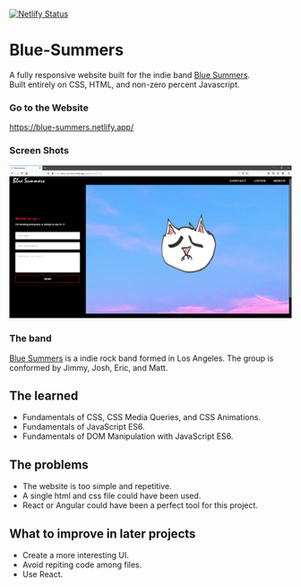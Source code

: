 [![Netlify Status](https://api.netlify.com/api/v1/badges/47564e59-5e8e-40d3-be2f-45957690b735/deploy-status)](https://app.netlify.com/sites/blue-summers/deploys) <br>
# Blue-Summers

A fully responsive website built for the indie band [Blue Summers](https://bluesummers.bandcamp.com/).</br>
Built entirely on CSS, HTML, and non-zero percent Javascript.<br>

### Go to the Website
https://blue-summers.netlify.app/

### Screen Shots

![Website](1.png)

### The band

[Blue Summers](https://bluesummers.bandcamp.com/) is a indie rock band formed in Los Angeles. The group is conformed by Jimmy, Josh, Eric, and Matt. 

## The learned 

* Fundamentals of CSS, CSS Media Queries, and CSS Animations.
* Fundamentals of JavaScript ES6.
* Fundamentals of DOM Manipulation with JavaScript ES6.

## The problems

* The website is too simple and repetitive.
* A single html and css file could have been used.
* React or Angular could have been a perfect tool for this project.

## What to improve in later projects

* Create a more interesting UI.
* Avoid repiting code among files.
* Use React.


